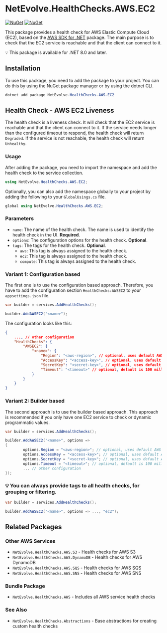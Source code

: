 # NetEvolve.HealthChecks.AWS.EC2

[![NuGet](https://img.shields.io/nuget/v/NetEvolve.HealthChecks.AWS.EC2?logo=nuget)](https://www.nuget.org/packages/NetEvolve.HealthChecks.AWS.EC2/)
[![NuGet](https://img.shields.io/nuget/dt/NetEvolve.HealthChecks.AWS.EC2?logo=nuget)](https://www.nuget.org/packages/NetEvolve.HealthChecks.AWS.EC2/)

This package provides a health check for AWS Elastic Compute Cloud (EC2), based on the [AWS SDK for .NET](https://www.nuget.org/packages/AWSSDK.EC2/) package.
The main purpose is to check that the EC2 service is reachable and that the client can connect to it.

:bulb: This package is available for .NET 8.0 and later.

## Installation
To use this package, you need to add the package to your project. You can do this by using the NuGet package manager or by using the dotnet CLI.
```powershell
dotnet add package NetEvolve.HealthChecks.AWS.EC2
```

## Health Check - AWS EC2 Liveness
The health check is a liveness check. It will check that the EC2 service is reachable and that the client can connect to it.
If the service needs longer than the configured timeout to respond, the health check will return `Degraded`.
If the service is not reachable, the health check will return `Unhealthy`.

### Usage
After adding the package, you need to import the namespace and add the health check to the service collection.
```csharp
using NetEvolve.HealthChecks.AWS.EC2;
```

Optionally, you can also add the namespace globally to your project by adding the following to your `GlobalUsings.cs` file.
```csharp
global using NetEvolve.HealthChecks.AWS.EC2;
```

### Parameters
- `name`: The name of the health check. The name is used to identify the health check in the UI. **Required**.
- `options`: The configuration options for the health check. **Optional**.
- `tags`: The tags for the health check. **Optional**.
  - `aws`: This tag is always assigned to the health check.
  - `ec2`: This tag is always assigned to the health check.
  - `compute`: This tag is always assigned to the health check.

### Variant 1: Configuration based
The first one is to use the configuration based approach. Therefore, you have to add the configuration section `HealthChecks:AWSEC2` to your `appsettings.json` file.
```csharp
var builder = services.AddHealthChecks();

builder.AddAWSEC2("<name>");
```

The configuration looks like this:
```json
{
    ..., // other configuration
    "HealthChecks": {
        "AWSEC2": {
            "<name>": {
                "Region": "<aws-region>", // optional, uses default AWS region if not specified
                "AccessKey": "<access-key>", // optional, uses default AWS credentials if not specified
                "SecretKey": "<secret-key>", // optional, uses default AWS credentials if not specified
                "Timeout": "<timeout>" // optional, default is 100 milliseconds
            }
        }
    }
}
```

### Variant 2: Builder based
The second approach is to use the builder based approach. This approach is recommended if you only have one EC2 service to check or dynamic programmatic values.
```csharp
var builder = services.AddHealthChecks();

builder.AddAWSEC2("<name>", options =>
{
        options.Region = "<aws-region>"; // optional, uses default AWS region if not specified
        options.AccessKey = "<access-key>"; // optional, uses default AWS credentials if not specified
        options.SecretKey = "<secret-key>"; // optional, uses default AWS credentials if not specified
        options.Timeout = "<timeout>"; // optional, default is 100 milliseconds
        ... // other configuration
});
```

### :bulb: You can always provide tags to all health checks, for grouping or filtering.

```csharp
var builder = services.AddHealthChecks();

builder.AddAWSEC2("<name>", options => ..., "ec2");
```

## Related Packages

### Other AWS Services
- <a>`NetEvolve.HealthChecks.AWS.S3`</a> - Health checks for AWS S3
- <a>`NetEvolve.HealthChecks.AWS.DynamoDB`</a> - Health checks for AWS DynamoDB
- <a>`NetEvolve.HealthChecks.AWS.SQS`</a> - Health checks for AWS SQS
- <a>`NetEvolve.HealthChecks.AWS.SNS`</a> - Health checks for AWS SNS

### Bundle Package
- <a>`NetEvolve.HealthChecks.AWS`</a> - Includes all AWS service health checks

### See Also
- <a>`NetEvolve.HealthChecks.Abstractions`</a> - Base abstractions for creating custom health checks